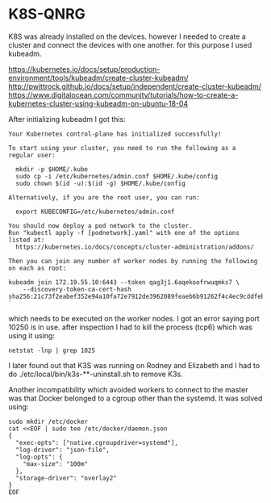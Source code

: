 # K8S-QNRG

K8S was already installed on the devices. however I needed to create a cluster and connect the devices with one another. for this purpose I used kubeadm.

https://kubernetes.io/docs/setup/production-environment/tools/kubeadm/create-cluster-kubeadm/
http://pwittrock.github.io/docs/setup/independent/create-cluster-kubeadm/
https://www.digitalocean.com/community/tutorials/how-to-create-a-kubernetes-cluster-using-kubeadm-on-ubuntu-18-04


After initializing kubeadm I got this:

```
Your Kubernetes control-plane has initialized successfully!

To start using your cluster, you need to run the following as a regular user:

  mkdir -p $HOME/.kube
  sudo cp -i /etc/kubernetes/admin.conf $HOME/.kube/config
  sudo chown $(id -u):$(id -g) $HOME/.kube/config

Alternatively, if you are the root user, you can run:

  export KUBECONFIG=/etc/kubernetes/admin.conf

You should now deploy a pod network to the cluster.
Run "kubectl apply -f [podnetwork].yaml" with one of the options listed at:
  https://kubernetes.io/docs/concepts/cluster-administration/addons/

Then you can join any number of worker nodes by running the following on each as root:

kubeadm join 172.19.55.10:6443 --token qag3j1.6aqekoofrwuqmks7 \
    --discovery-token-ca-cert-hash sha256:21c73f2eabef352e94a10fa72e7912de3962089feaeb6b91262f4c4ec9cddfeb `

```
which needs to be executed on the worker nodes.
I got an error saying port 10250 is in use. after inspection I had to kill the process (tcp6) which was using it using:

`netstat -lnp | grep 1025`

I later found out that K3S was running on Rodney and Elizabeth and I had to do ./etc/local/bin/k3s-**-uninstall.sh to remove K3s.

Another incompatibility which avoided workers to connect to the master was that Docker belonged to a cgroup other than the systemd. It was solved using:

```
sudo mkdir /etc/docker
cat <<EOF | sudo tee /etc/docker/daemon.json
{
  "exec-opts": ["native.cgroupdriver=systemd"],
  "log-driver": "json-file",
  "log-opts": {
    "max-size": "100m"
  },
  "storage-driver": "overlay2"
}
EOF
```
